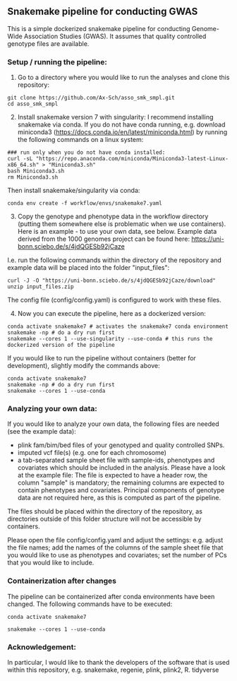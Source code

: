 ## Snakemake pipeline for conducting GWAS

This is a simple dockerized snakemake pipeline for conducting Genome-Wide Association Studies (GWAS). It assumes that quality controlled genotype files are available.

### Setup / running the pipeline:
1. Go to a directory where you would like to run the analyses and clone this repository:
```
git clone https://github.com/Ax-Sch/asso_smk_smpl.git
cd asso_smk_smpl
```

2. Install snakemake version 7 with singularity:
I recommend installing snakemake via conda. If you do not have conda running, e.g. download miniconda3 (https://docs.conda.io/en/latest/miniconda.html) by running the following commands on a linux system:
```
### run only when you do not have conda installed:
curl -sL "https://repo.anaconda.com/miniconda/Miniconda3-latest-Linux-x86_64.sh" > "Miniconda3.sh"
bash Miniconda3.sh
rm Miniconda3.sh
```
Then install snakemake/singularity via conda:
```
conda env create -f workflow/envs/snakemake7.yaml
```

3. Copy the genotype and phenotype data in the workflow directory (putting them somewhere else is problematic when we use containers). Here is an example - to use your own data, see below. Example data derived from the 1000 genomes project can be found here: https://uni-bonn.sciebo.de/s/4jdQGESb92jCaze

I.e. run the following commands within the directory of the repository and example data will be placed into the folder "input_files":
```
curl -J -O "https://uni-bonn.sciebo.de/s/4jdQGESb92jCaze/download"
unzip input_files.zip
```
The config file (config/config.yaml) is configured to work with these files.


4. Now you can execute the pipeline, here as a dockerized version:
```
conda activate snakemake7 # activates the snakemake7 conda environment
snakemake -np # do a dry run first
snakemake --cores 1 --use-singularity --use-conda # this runs the dockerized version of the pipeline
```

If you would like to run the pipeline without containers (better for development), slightly modify the commands above:
```
conda activate snakemake7
snakemake -np # do a dry run first
snakemake --cores 1 --use-conda
```

### Analyzing your own data:

If you would like to analyze your own data, the following files are needed (see the example data):
- plink fam/bim/bed files of your genotyped and quality controlled SNPs.
- imputed vcf file(s) (e.g. one for each chromosome)
- a tab-separated sample sheet file with sample-ids, phenotypes and covariates which should be included in the analysis. Please have a look at the example file: The file is expected to have a header row, the column "sample" is mandatory; the remaining columns are expected to contain phenotypes and covariates. Principal components of genotype data are not required here, as this is computed as part of the pipeline. 

The files should be placed within the directory of the repository, as directories outside of this folder structure will not be accessible by containers.

Please open the file config/config.yaml and adjust the settings: e.g. adjust the file names; add the names of the columns of the sample sheet file that you would like to use as phenotypes and covariates; set the number of PCs that you would like to include. 

### Containerization after changes

The pipeline can be containerized after conda environments have been changed. The following commands have to be executed:
```
conda activate snakemake7

snakemake --cores 1 --use-conda
```

### Acknowledgement:
In particular, I would like to thank the developers of the software that is used within this repository, e.g. snakemake, regenie, plink, plink2, R. tidyverse


